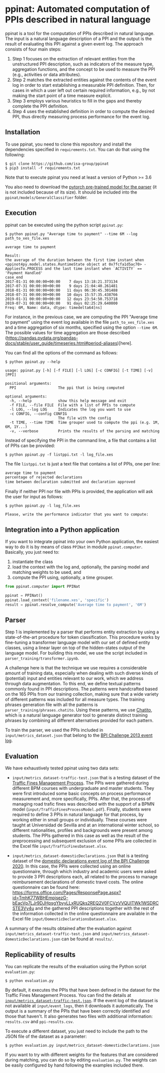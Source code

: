 # ppinat: Automated computation of PPIs described in natural language

ppinat is a tool for the computation of PPIs described in natural language. The input is a natural language description of a  PPI and the output is the result of evaluating this PPI against a given event log. The approach consists of four main steps:
1. Step 1 focuses on the extraction of relevant entities from the unstructured PPI description, such as indicators of the measure type, aggregation functions, and the concept to be used to measure the PPI (e.g., activities or data attributes). 
2. Step 2 matches the extracted entities against the contents of the event log in order to start establishing a measurable PPI definition. Then, for cases in which a user left out certain required information, e.g., by not making the start point of a time measure explicit. 
3. Step 3 employs various heuristics to fill in the gaps and thereby complete the PPI definition. 
4. Step 4 uses the established definition in order to compute the desired PPI, thus directly measuring process performance for the event log.

## Installation

To use ppinat, you need to clone this repository and install the dependencies specified in `requirements.txt`. You can do that using the following:

```shell
$ git clone https://github.com/isa-group/ppinat
$ pip3 install -f requirements.txt
```

Note that to execute ppinat you need at least a version of Python >= 3.6

You also need to download the [pytorch pre-trained model for the parser](https://www.mediafire.com/file/phpx38n1ihc8lcg/pytorch_model.bin/file) (it is not included because of its size).  It should be included into the `ppinat/models/GeneralClassifier` folder. 


## Execution
ppinat can be executed using the python script `ppinat.py`:

```console
$ python ppinat.py "Average time to payment" --time 6M --log path_to_xes_file.xes

average time to payment

Result:
the average of the duration between the first time instant when <ppinot4py.model.states.RuntimeState object at 0x7fcfa1d5ac70> - AppliesTo.PROCESS and the last time instant when `ACTIVITY` == 'Payment Handled'
case_end
2017-01-31 00:00:00+00:00    7 days 13:18:21.373134
2017-07-31 00:00:00+00:00    9 days 21:04:40.261481
2018-01-31 00:00:00+00:00   11 days 06:30:45.301488
2018-07-31 00:00:00+00:00   10 days 15:57:35.438766
2019-01-31 00:00:00+00:00   12 days 23:54:50.753718
2019-07-31 00:00:00+00:00   91 days 02:25:29.640000
Freq: 6M, Name: data, dtype: timedelta64[ns]
```

For instance, in the previous case, we are computing the PPI "Average time to payment" using the event log available in the file `path_to_xes_file.xes` and a time aggregation of six months, specified using the option `--time 6M`. The possible values for time aggregation are those described (https://pandas.pydata.org/pandas-docs/stable/user_guide/timeseries.html#period-aliases)[here].

You can find all the options of the command as follows:

```console
$ python ppinat.py --help

usage: ppinat.py [-h] [-f FILE] [-l LOG] [-c CONFIG] [-t TIME] [-v] [PPI]

positional arguments:
  PPI                   The ppi that is being computed

optional arguments:
  -h, --help            show this help message and exit
  -f FILE, --file FILE  File with a list of PPIs to compute
  -l LOG, --log LOG     Indicates the log you want to use
  -c CONFIG, --config CONFIG
                        The file with the config
  -t TIME, --time TIME  Time grouper used to compute the ppi (e.g. 1M, 6M, 1Y...)
  -v, --verbose         Prints the results of the parsing and matching
```

Instead of specifying the PPI in the command line, a file that contains a list of PPIs can be provided:

```console
$ python ppinat.py -f listppi.txt -l log_file.xes
```

The file `listppi.txt` is just a text file that contains a list of PPIs, one per line:
```txt
average time to payment
percentage of rejected declarations
time between declaration submitted and declaration approved
```

Finally if neither PPI nor file with PPIs is provided, the application will ask the user for input as follows:

```console
$ python ppinat.py -l log_file.xes

Please, write the performance indicator that you want to compute:

```

## Integration into a Python application

If you want to integrate ppinat into your own Python application, the easiest way to do it is by means of class `PPINat` in module `ppinat.computer`. Basically, you just need to:
1) instantiate the class
2) load the context with the log and, optionally, the parsing model and matching weights to be used, and 
3) compute the PPI using, optionally, a time grouper.

```python
from ppinat.computer import PPINat

ppinat = PPINat()
ppinat.load_context('filename.xes', 'specific')
result = ppinat.resolve_compute('Average time to payment', '6M')
```

## Parser
Step 1 is implemented by a parser that performs entity extraction by using a state-of-the-art procedure for token classification.
This procedure works by fine-tuning a transformer language model with our set of defined entity classes, using a linear layer on top of the hidden-states output of the language model. For building this model, we use the script included in `parser_training/transformer.ipynb`.

A challenge here is that the technique we use requires a considerable amount of training data, especially when dealing with such diverse kinds of (potential) input and entities relevant to our work, which we address through data augmentation. To this end, we define textual patterns commonly found in PPI descriptions. The patterns were handcrafted based on the 165 PPIs from our training collection, making sure that a wide variety of different patterns was included for all measure types. The training phrases generation file with all the patterns is `parser_training/phrases.chatito`. Using these patterns, we use [Chatito](https://rodrigopivi.github.io/Chatito/), which is a natural language generator tool to generate distinct training phrases by combining all different alternatives provided for each pattern.

To train the parser, we used the PPIs included in `input/metrics_dataset.json` that belong to the [BPI Challenge 2013 event log](https://data.4tu.nl/ndownloader/files/24033593).


## Evaluation

We have exhaustively tested ppinat using two data sets:

- `input/metrics_dataset-traffic-test.json` that is a testing dataset of the [Traffic Fines Management Process](https://data.4tu.nl/repository/uuid:270fd440-1057-4fb9-89a9-b699b47990f5). The PPIs were gathered during different BPM courses with undergraduate and master students. They were first introduced some basic concepts on process performance measurement and, more specifically, PPIs. After that, the process of managing road trafic fines was described with the support of a BPMN model (`input/TrafficFinesProcessModel.pdf`). Finally, students were required to define 3 PPIs in natural language for that process, by working either in small groups or individually. These courses were taught at Universidad de Sevilla and at an international winter school, so different nationalities, profiles and backgrounds were present among students. The PPIs gathered in this case as well as the result of the preprocessing and subsequent exclusion of some PPIs are collected in the Excel file `input/TrafficFinesDataset.xlsx`.

- `input/metrics_dataset-domesticDeclarations.json` that is a testing dataset of the [domestic declarations event log of the BPI Challenge 2020](https://data.4tu.nl/ndownloader/files/24031811). In this case, the PPIs were collected using an online questionnaire, through which industry and academic users were asked to provide 3 PPI descriptions each, all related to the process to manage reimbursement declarations of domestic travel costs. The online questionnaire can be found here: https://forms.office.com/Pages/ResponsePage.aspx?id=TmhK77WBHEmpjsezG-bEacVp7LJr9DJHpsgYbyyLLxRUQks2REQ2V0FCVzVVQUlTWk1WSDRCSTE3Vy4u and the gathered PPI descriptions together with the rest of the information collected in the online questionnaire are available in the Excel file `input/DomesticDeclarationsDataset.xlsx`.


A summary of the results obtained after the evaluation against `input/metrics_dataset-traffic-test.json` and `input/metrics_dataset-domesticDeclarations.json` can be found at `results/`.

## Replicability of results

You can replicate the results of the evaluation using the Python script `evaluation.py`:

```shell
$ python evaluation.py
```

By default, it executes the PPIs that have been defined in the dataset for the Traffic Fines Management Process. You can find the details at [`input/metrics_dataset-traffic-test.json`](input/metrics_dataset-traffic-test.json). If the event log of the dataset is not available at `input/event_logs`, then it downloads it automatically. The output is a summary of the PPIs that have been correctly identified and those that haven't. It also generates two files with additional information: `results.csv` and `ppi-results.csv`.

To execute a different dataset, you just need to include the path to the JSON file of the dataset as a parameter:

```shell
$ python evaluation.py input/metrics_dataset-domesticDeclarations.json
```

If you want to try with different weights for the features that are considered during matching, you can do so by editing `evaluation.py`. The weights can be easily configured by hand following the examples included there.

